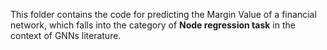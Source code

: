 This folder contains the code for predicting the Margin Value of a financial network, which falls into the category of **Node regression task** in the context of GNNs literature.

